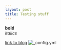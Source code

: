 ```yaml
---
layout: post
title: Testing stuff
---
```


**bold**  
*italics*  

[link to blog](https://vercas.github.io)
![_config.yml](https://s.vercas.com/zoviy)
